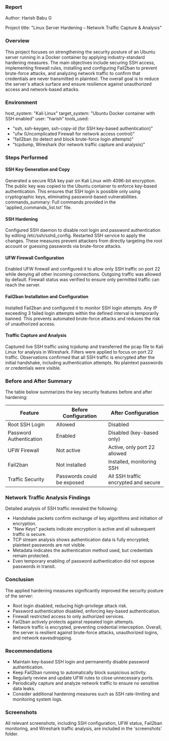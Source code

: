 ### Report
Author: Harish Babu G

Project title: "Linux Server Hardening – Network Traffic Capture & Analysis"

### Overview
  This project focuses on strengthening the security posture of an Ubuntu server 
  running in a Docker container by applying industry-standard hardening measures. 
  The main objectives include securing SSH access, implementing firewall rules, 
  installing and configuring Fail2ban to prevent brute-force attacks, and analyzing 
  network traffic to confirm that credentials are never transmitted in plaintext. 
  The overall goal is to reduce the server's attack surface and ensure resilience 
  against unauthorized access and network-based attacks.

### Environment
host_system: "Kali Linux"
target_system: "Ubuntu Docker container with SSH enabled"
user: "harish"
tools_used:
  - "ssh, ssh-keygen, ssh-copy-id (for SSH key-based authentication)"
  - "ufw (Uncomplicated Firewall for network access control)"
  - "fail2ban (to detect and block brute-force login attempts)"
  - "tcpdump, Wireshark (for network traffic capture and analysis)"

### Steps Performed

#### SSH Key Generation and Copy
  Generated a secure RSA key pair on Kali Linux with 4096-bit encryption. The public 
  key was copied to the Ubuntu container to enforce key-based authentication. 
  This ensures that SSH login is possible only using cryptographic keys, 
  eliminating password-based vulnerabilities.
commands_summary: 
  Full commands provided in the 'applied_commands_list.txt' file.

#### SSH Hardening
  Configured SSH daemon to disable root login and password authentication by editing 
  /etc/ssh/sshd_config. Restarted SSH service to apply the changes. These measures 
  prevent attackers from directly targeting the root account or guessing passwords 
  via brute-force attacks.

#### UFW Firewall Configuration
  Enabled UFW firewall and configured it to allow only SSH traffic on port 22 while 
  denying all other incoming connections. Outgoing traffic was allowed by default. 
  Firewall status was verified to ensure only permitted traffic can reach the server.

#### Fail2ban Installation and Configuration
  Installed Fail2ban and configured it to monitor SSH login attempts. Any IP exceeding 
  3 failed login attempts within the defined interval is temporarily banned. This 
  prevents automated brute-force attacks and reduces the risk of unauthorized access.

#### Traffic Capture and Analysis
  Captured live SSH traffic using tcpdump and transferred the pcap file to Kali 
  Linux for analysis in Wireshark. Filters were applied to focus on port 22 traffic. 
  Observations confirmed that all SSH traffic is encrypted after the initial handshake, 
  including authentication attempts. No plaintext passwords or credentials were visible.

### Before and After Summary
  The table below summarizes the key security features before and after hardening:

| Feature                  | Before Configuration           | After Configuration                      |
|---------------------------|--------------------------------|-----------------------------------------|
| Root SSH Login            | Allowed                        | Disabled                                 |
| Password Authentication   | Enabled                        | Disabled (key-based only)                |
| UFW Firewall              | Not active                     | Active, only port 22 allowed            |
| Fail2ban                  | Not installed                  | Installed, monitoring SSH                |
| Traffic Security          | Passwords could be exposed     | All SSH traffic encrypted and secure    |

### Network Traffic Analysis Findings
  Detailed analysis of SSH traffic revealed the following:
  - Handshake packets confirm exchange of key algorithms and initiation of encryption.
  - "New Keys" packets indicate encryption is active and all subsequent traffic is secure.
  - TCP stream analysis shows authentication data is fully encrypted; plaintext passwords are not visible.
  - Metadata indicates the authentication method used, but credentials remain protected.
  - Even temporary enabling of password authentication did not expose passwords in transit.

### Conclusion
  The applied hardening measures significantly improved the security posture of the server:
  - Root login disabled, reducing high-privilege attack risk.
  - Password authentication disabled, enforcing key-based authentication.
  - Firewall restricted access to only authorized services.
  - Fail2ban actively protects against repeated login attempts.
  - Network traffic is encrypted, preventing credential interception.
  Overall, the server is resilient against brute-force attacks, unauthorized logins, and network eavesdropping.

### Recommendations
- Maintain key-based SSH login and permanently disable password authentication.
- Keep Fail2ban running to automatically block suspicious activity.
- Regularly review and update UFW rules to close unnecessary ports.
- Periodically capture and analyze network traffic to ensure no sensitive data leaks.
- Consider additional hardening measures such as SSH rate-limiting and monitoring system logs.

### Screenshots
  All relevant screenshots, including SSH configuration, UFW status, Fail2ban monitoring, 
  and Wireshark traffic analysis, are included in the 'screenshots' folder.

